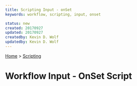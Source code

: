 ```yaml
---
title: Scripting Input - onSet
keywords: workflow, scripting, input, onset

status: new
created: 20170927
updated: 20170927
createdby: Kevin D. Wolf
updatedby: Kevin D. Wolf
---
```

[Home](../Index.md) > [Scripting](Index.md)

# Workflow Input - OnSet Script